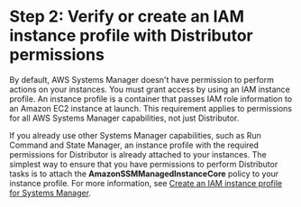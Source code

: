 # Step 2: Verify or create an IAM instance profile with Distributor permissions<a name="distributor-getting-started-instance-profile"></a>

By default, AWS Systems Manager doesn't have permission to perform actions on your instances\. You must grant access by using an IAM instance profile\. An instance profile is a container that passes IAM role information to an Amazon EC2 instance at launch\. This requirement applies to permissions for all AWS Systems Manager capabilities, not just Distributor\.

If you already use other Systems Manager capabilities, such as Run Command and State Manager, an instance profile with the required permissions for Distributor is already attached to your instances\. The simplest way to ensure that you have permissions to perform Distributor tasks is to attach the **AmazonSSMManagedInstanceCore** policy to your instance profile\. For more information, see [Create an IAM instance profile for Systems Manager](setup-instance-profile.md)\.